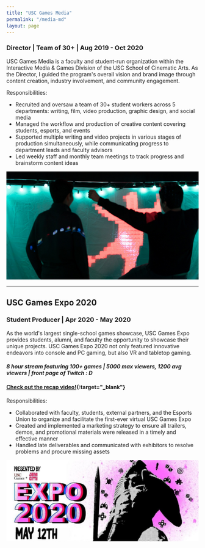 ```yaml
---
title: "USC Games Media"
permalink: "/media-md"
layout: page
---
```


### <orange>Director</orange> | <orange>Team of 30+</orange> | <olive>Aug 2019 - Oct 2020</olive>

USC Games Media is a faculty and student-run organization within the Interactive Media & Games Division of the USC School of Cinematic Arts. As the Director, I guided the program's overall vision and brand image through content creation, industry involvement, and community engagement.

Responsibilities:
* Recruited and oversaw a team of 30+ student workers across 5 departments: writing, film, video production, graphic design, and social media
* Managed the workflow and production of creative content covering students, esports, and events
* Supported multiple writing and video projects in various stages of production simultaneously, while communicating progress to department leads and faculty advisors
* Led weekly staff and monthly team meetings to track progress and brainstorm content ideas
 
![expo](/assets/images/expo.png)
 
---
 
## USC Games Expo 2020
### <orange>Student Producer</orange> | <olive>Apr 2020 - May 2020</olive>
 
As the world's largest single-school games showcase, USC Games Expo provides students, alumni, and faculty the opportunity to showcase their unique projects. USC Games Expo 2020 not only featured innovative endeavors into console and PC gaming, but also VR and tabletop gaming.
 
#### _8 hour stream featuring 100+ games | 5000 max viewers, 1200 avg viewers | front page of Twitch : D_
 
#### [<b>Check out the recap video!</b>](https://youtu.be/FLs2rY4QWE4){:target="_blank"}
 
Responsibilities:
* Collaborated with faculty, students, external partners, and the Esports Union to organize and facilitate the first-ever virtual USC Games Expo
* Created and implemented a marketing strategy to ensure all trailers, demos, and promotional materials were released in a timely and effective manner
* Handled late deliverables and communicated with exhibitors to resolve problems and procure missing assets
  
![expo2020](/assets/images/expo2020.png)